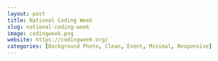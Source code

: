 ```yaml
---
layout: post
title: National Coding Week
slug: national-coding-week
image: codingweek.png
website: https://codingweek.org/
categories: [Background Photo, Clean, Event, Minimal, Responsive]
---
```

